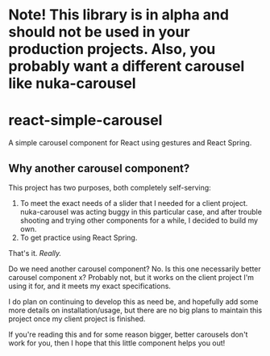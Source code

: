 # Note! This library is in alpha and should not be used in your production projects. Also, you probably want a different carousel like nuka-carousel

# react-simple-carousel

A simple carousel component for React using gestures and React Spring.

## Why another carousel component?

This project has two purposes, both completely self-serving:

1. To meet the exact needs of a slider that I needed for a client project. nuka-carousel was acting buggy in this particular case, and after trouble shooting and trying other components for a while, I decided to build my own.
2. To get practice using React Spring.

That's it. _Really._

Do we need another carousel component? No.
Is this one necessarily better carousel component x? Probably not, but it works on the client project I'm using it for, and it meets my exact specifications.

I do plan on continuing to develop this as need be, and hopefully add some more details on installation/usage, but there are no big plans to maintain this project once my client project is finished.

If you're reading this and for some reason bigger, better carousels don't work for you, then I hope that this little component helps you out!

